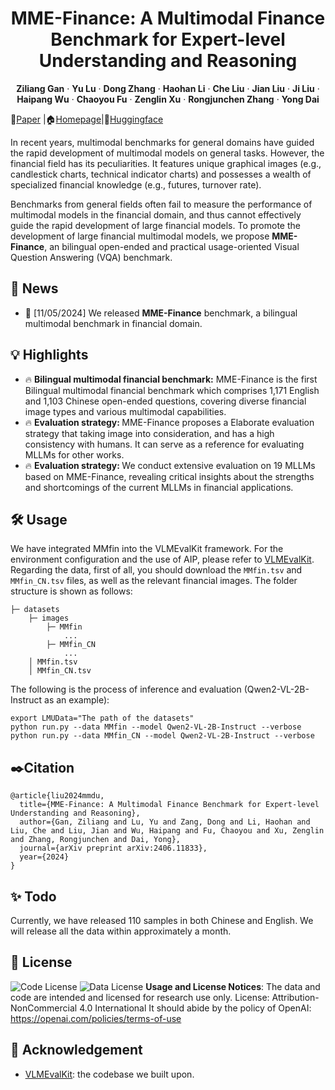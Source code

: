 <p align="center">
  <h1 align="center">MME-Finance: A Multimodal Finance Benchmark for Expert-level Understanding and Reasoning</h1>
    <p align="center">
    <strong>Ziliang Gan</strong>
    ·
    <strong>Yu Lu</strong>
    ·
    <strong>Dong Zhang</strong>
    ·
    <strong>Haohan Li</strong>
    ·
    <strong>Che Liu</strong>
    ·
    <strong>Jian Liu</strong>
    ·
    <strong>Ji Liu</strong>
    ·
     <strong>Haipang Wu</strong>
      ·
     <strong>Chaoyou Fu</strong>
    ·
     <strong>Zenglin Xu</strong>
    ·
     <strong>Rongjunchen Zhang</strong>
     ·
     <strong>Yong Dai</strong>
  </p>
  📖<a href="">Paper</a> |🏠<a href="https://hithink-ai.github.io/MME-Finance/">Homepage</a></h3>|🤗<a href="https://huggingface.co/datasets/hithink-ai/MME-Finance">Huggingface</a></h3>
<div align="center"></div>
<p align="center">
  <p>
In recent years, multimodal benchmarks for general domains have guided the rapid development of multimodal models on general tasks. However, the financial field has its peculiarities. It features unique graphical images (e.g., candlestick charts, technical indicator charts) and possesses a wealth of specialized financial knowledge (e.g., futures, turnover rate).
    
Benchmarks from general fields often fail to measure the performance of multimodal models in the financial domain, and thus cannot effectively guide the rapid development of large financial models. To promote the development of large financial multimodal models, we propose <strong>MME-Finance</strong>, an bilingual open-ended and practical usage-oriented Visual Question Answering (VQA) benchmark. 

## 📢 News
- 🚀 [11/05/2024] We released <strong>MME-Finance</strong> benchmark, a bilingual multimodal benchmark in financial domain.

## 💡 Highlights
- 🔥 <strong>Bilingual multimodal financial benchmark:</strong> MME-Finance is the first Bilingual multimodal financial benchmark which comprises 1,171 English and 1,103 Chinese open-ended questions, covering diverse financial image types and various multimodal capabilities. 
- 🔥 <strong>Evaluation strategy: </strong> MME-Finance proposes a Elaborate evaluation strategy that taking image into consideration, and has a high consistency with humans. It can serve as a reference for evaluating MLLMs for other works.
- 🔥 <strong>Evaluation strategy: </strong>We conduct extensive evaluation on 19 MLLMs based on MME-Finance, revealing critical insights about the strengths and shortcomings of the current MLLMs in financial applications.
<!-- ## 💎 MME-Finance Benchmark
Although many LVLMs now claim to handle tens of thousands, hundreds of thousands, or even millions of tokens in length, their actual performance significantly declines in real-world applications as the number of images or the length of the context increases. Both the dialogue quality and image recognition capabilities of LVLMs deteriorate notably under these conditions.

To evaluate the multi-image multi-turn dialogue capabilities of existing models, we have developed the MMDU Benchmark. Our benchmark comprises **110 high-quality multi-image multi-turn dialogues with more than 1600 questions**, each accompanied by detailed long-form answers. Previous benchmarks typically involved only single images or a small number of images, with fewer rounds of questions and short-form answers. However, MMDU significantly increases the number of images, the number of question-and-answer rounds, and the in-context length of the Q&A. The questions in MMUD **involve 2 to 20 images**, with **an average image&text token length of 8.2k tokens**, and **a maximum image&text length reaching 18K tokens**, presenting significant challenges to existing multimodal large models. 

<a href="">
  <img src="asset/statistic.png" alt="Logo">
</a> -->

<!-- ## 🎆 MME-Finance Instruct Tuning Dataset
In the MME-Finance, 
<a href="">
  <img src="asset/construction.png" alt="Logo">
</a> -->


## 🛠️ Usage

<!-- ### Judgement -->
We have integrated MMfin into the VLMEvalKit framework. For the environment configuration and the use of AIP, please refer to [VLMEvalKit](https://github.com/open-compass/VLMEvalKit).
Regarding the data, first of all, you should download the `MMfin.tsv` and `MMfin_CN.tsv` files, as well as the relevant financial images. The folder structure is shown as follows:
```
├─ datasets
    ├─ images
        ├─ MMfin
            ...
        ├─ MMfin_CN
            ...
    │ MMfin.tsv
    │ MMfin_CN.tsv
```
The following is the process of inference and evaluation (Qwen2-VL-2B-Instruct as an example):
```
export LMUData="The path of the datasets"
python run.py --data MMfin --model Qwen2-VL-2B-Instruct --verbose
python run.py --data MMfin_CN --model Qwen2-VL-2B-Instruct --verbose
```


## ✒️Citation
```
@article{liu2024mmdu,
  title={MME-Finance: A Multimodal Finance Benchmark for Expert-level Understanding and Reasoning},
  author={Gan, Ziliang and Lu, Yu and Zang, Dong and Li, Haohan and Liu, Che and Liu, Jian and Wu, Haipang and Fu, Chaoyou and Xu, Zenglin and Zhang, Rongjunchen and Dai, Yong},
  journal={arXiv preprint arXiv:2406.11833},
  year={2024}
}
```
## ✨ Todo
Currently, we have released 110 samples in both Chinese and English.
We will release all the data within approximately a month.

## 📄 License
![Code License](https://img.shields.io/badge/Code%20License-Apache_2.0-green.svg) ![Data License](https://img.shields.io/badge/Data%20License-CC%20By%20NC%204.0-red.svg) **Usage and License Notices**: The data and code are intended and licensed for research use only.
License: Attribution-NonCommercial 4.0 International It should abide by the policy of OpenAI: https://openai.com/policies/terms-of-use

## 💖 Acknowledgement
* <a href="https://github.com/open-compass/VLMEvalKit"><u>VLMEvalKit</u></a>: the codebase we built upon. 

